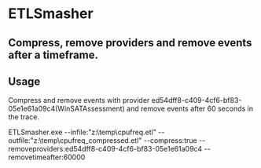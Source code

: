 # ETLSmasher

## Compress, remove providers and remove events after a timeframe.

## Usage

Compress and remove events with provider ed54dff8-c409-4cf6-bf83-05e1e61a09c4(WinSATAssessment) and remove events after 60 seconds in the trace.

ETLSmasher.exe --infile:"z:\temp\cpufreq.etl" --outfile:"z:\temp\cpufreq_compressed.etl" --compress:true --removeproviders:ed54dff8-c409-4cf6-bf83-05e1e61a09c4 --removetimeafter:60000
